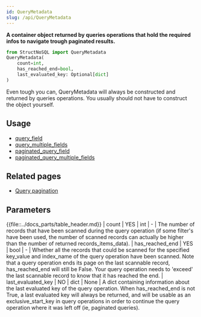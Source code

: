 ```yaml
---
id: QueryMetadata
slug: /api/QueryMetadata
---
```


**A container object returned by queries operations that hold the required infos to navigate trough paginated results.**

```python
from StructNoSQL import QueryMetadata
QueryMetadata(
    count=int, 
    has_reached_end=bool, 
    last_evaluated_key: Optional[dict]
)
```

Even tough you can, QueryMetadata will always be constructed and returned by queries operations. You usually should 
not have to construct the object yourself.

## Usage
- [query_field](../api/query_field)
- [query_multiple_fields](../api/query_multiple_fields)
- [paginated_query_field](../api/paginated_query_field)
- [paginated_query_multiple_fields](../api/paginated_query_multiple_fields)

## Related pages
- [Query pagination](../basics/query_pagination)

## Parameters
{{file::../docs_parts/table_header.md}}
| count | YES | int | - | The number of records that have been scanned during the query operation (if some filter's have been used, the number of scanned records can actually be higher than the number of returned records_items_data).
| has_reached_end | YES | bool | - | Whether all the records that could be scanned for the specified key_value and index_name of the query operation have been scanned. Note that a query operation ends its page on the last scannable record, has_reached_end will still be False. Your query operation needs to 'exceed' the last scannable record to know that it has reached the end.
| last_evaluated_key | NO | dict | None | A dict containing information about the last evaluated key of the query operation. When has_reached_end is not True, a last evaluated key will always be returned, and will be usable as an exclusive_start_key in query operations in order to continue the query operation where it was left off (ie, paginated queries).

 